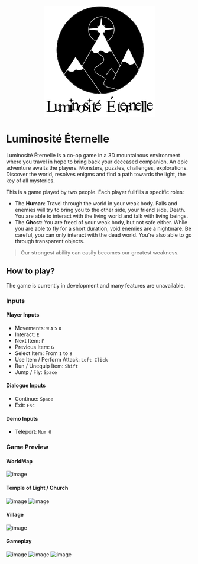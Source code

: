 <div align="center">
<img src="logo.png" width=300px/>
</div>

# Luminosité Éternelle

Luminosité Éternelle is a co-op game in a 3D mountainous environment where you travel in hope to bring back your deceased companion.
An epic adventure awaits the players. Monsters, puzzles, challenges, explorations. Discover the world, resolves enigms and find a path towards the light, the key of all mysteries.

This is a game played by two people. Each player fullfills a specific roles:
- The **Human**: Travel through the world in your weak body. Falls and enemies will try to bring you to the other side, your friend side, Death. You are able to interact with the living world and talk with living beings.
- The **Ghost**: You are freed of your weak body, but not safe either. While you are able to fly for a short duration, void enemies are a nightmare. Be careful, you can only interact with the dead world. You're also able to go through transparent objects.

> Our strongest ability can easily becomes our greatest weakness.

## How to play?

The game is currently in development and many features are unavailable.

### Inputs

#### Player Inputs

- Movements: `W` `A` `S` `D`
- Interact: `E`
- Next Item: `F`
- Previous Item: `G`
- Select Item: From `1` to `8`
- Use Item / Perform Attack: `Left Click`
- Run / Unequip Item: `Shift`
- Jump / Fly: `Space`

#### Dialogue Inputs

- Continue: `Space`
- Exit: `Esc`

#### Demo Inputs

- Teleport: `Num 0`


### Game Preview

#### WorldMap
![image](https://user-images.githubusercontent.com/84530101/222985687-abd4e54e-160d-41e9-ba0d-65d6a30f5a7b.png)

#### Temple of Light / Church
![image](https://user-images.githubusercontent.com/84530101/222985700-194fcdc0-3cdb-4d15-bdae-bc09e193fda8.png)
![image](https://user-images.githubusercontent.com/84530101/222985704-fd86c7ec-bf6d-4388-801e-9fbc90bdc787.png)

#### Village

![image](https://user-images.githubusercontent.com/84530101/222985709-d1220ee2-792b-4cef-9562-2253c6eefba3.png)

#### Gameplay

![image](https://user-images.githubusercontent.com/84530101/222986228-c222c125-cdb4-40a1-979b-ca2141facf17.png)
![image](https://user-images.githubusercontent.com/84530101/222986339-6fad6ae6-740c-4c4d-94d8-9b9d6772aa61.png)
![image](https://user-images.githubusercontent.com/84530101/222987809-1a3b784e-1d9c-473f-a250-63588fc624de.png)

